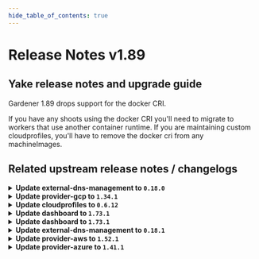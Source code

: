 ```yaml
---
hide_table_of_contents: true
---
```


# Release Notes v1.89

## Yake release notes and upgrade guide

Gardener 1.89 drops support for the docker CRI.

If you have any shoots using the docker CRI you'll need to migrate to workers that use another container runtime.
If you are maintaining custom cloudprofiles, you'll have to remove the docker cri from any machineImages.

## Related upstream release notes / changelogs


<details>
<summary><b>Update external-dns-management to <code>0.18.0</code></b></summary>

# [gardener/external-dns-management]

## ✨ New Features

- `[USER]` The Istio resource `Gateway` can now be annotated with `dns.gardener.cloud/dnsnames='*'` to enable the automatic creation of `DNSEntries` for domain names extracted from hosts fields in this resource or related `VirtualServices` resources.
  The `Gateway` and `HTTPRoute` resources from the Gateway API are supported in a similar way. by @MartinWeindel [#354]

## Docker Images
- dns-controller-manager: `europe-docker.pkg.dev/gardener-project/releases/dns-controller-manager:v0.18.0`


</details>

<details>
<summary><b>Update provider-gcp to <code>1.34.1</code></b></summary>

# [gardener/gardener-extension-provider-gcp]

## 🏃 Others

- `[OPERATOR]` Admission controller will be deployed with the LEADER_ELECTION_NAMESPACE set to the pod namespace by @kon-angelo [#700]
- `[OPERATOR]` Enable storage pool in CSI driver by @kon-angelo [#698]

## Docker Images
- gardener-extension-admission-gcp: `europe-docker.pkg.dev/gardener-project/releases/gardener/extensions/admission-gcp:v1.34.1`
- gardener-extension-provider-gcp: `europe-docker.pkg.dev/gardener-project/releases/gardener/extensions/provider-gcp:v1.34.1`


</details>

<details>
<summary><b>Update cloudprofiles to <code>0.6.12</code></b></summary>

**Full Changelog**: https://github.com/gardener-community/cloudprofiles/compare/0.6.11...0.6.12

</details>

<details>
<summary><b>Update dashboard to <code>1.73.1</code></b></summary>

# [gardener/dashboard]

## 🐛 Bug Fixes

- `[USER]` Enhanced volume management for OpenStack workers
  In the last dashboard release, we inadvertently introduced an issue that caused the loss of custom volume sizes for OpenStack workers when they were updated via the dashboard. This release brings a fix to this bug, ensuring that your custom volume configurations are retained post-update.
  Additionally, we've improved the storage size configuration interface. Now, it's easier to distinguish between default and custom volumes. by @grolu [#1722]

## Docker Images
- dashboard: `europe-docker.pkg.dev/gardener-project/releases/gardener/dashboard:1.73.1`


</details>

<details>
<summary><b>Update dashboard to <code>1.73.1</code></b></summary>

# [gardener/dashboard]

## 🐛 Bug Fixes

- `[USER]` Enhanced volume management for OpenStack workers
  In the last dashboard release, we inadvertently introduced an issue that caused the loss of custom volume sizes for OpenStack workers when they were updated via the dashboard. This release brings a fix to this bug, ensuring that your custom volume configurations are retained post-update.
  Additionally, we've improved the storage size configuration interface. Now, it's easier to distinguish between default and custom volumes. by @grolu [#1722]

## Docker Images
- dashboard: `europe-docker.pkg.dev/gardener-project/releases/gardener/dashboard:1.73.1`


</details>

<details>
<summary><b>Update external-dns-management to <code>0.18.1</code></b></summary>

# [gardener/external-dns-management]

## 🐛 Bug Fixes

- `[OPERATOR]` Uncached listing of virtual services and httproutes by @MartinWeindel [#355]
- `[OPERATOR]` Ignore generated load balancer services of gateways. by @MartinWeindel [#355]

## Docker Images
- dns-controller-manager: `europe-docker.pkg.dev/gardener-project/releases/dns-controller-manager:v0.18.1`


</details>

<details>
<summary><b>Update provider-aws to <code>1.52.1</code></b></summary>

# [gardener/gardener-extension-provider-aws]

## 🏃 Others

- `[OPERATOR]` Admission controller will be deployed with the LEADER_ELECTION_NAMESPACE set to the pod namespace by @kon-angelo [#879]

## Docker Images
- gardener-extension-admission-aws: `europe-docker.pkg.dev/gardener-project/releases/gardener/extensions/admission-aws:v1.52.1`
- gardener-extension-provider-aws: `europe-docker.pkg.dev/gardener-project/releases/gardener/extensions/provider-aws:v1.52.1`


</details>

<details>
<summary><b>Update provider-azure to <code>1.41.1</code></b></summary>

# [gardener/gardener-extension-provider-azure]

## 🏃 Others

- `[OPERATOR]` Admission controller will be deployed with the LEADER_ELECTION_NAMESPACE set to the pod namespace by @AndreasBurger [#792]

## Docker Images
- gardener-extension-admission-azure: `europe-docker.pkg.dev/gardener-project/releases/gardener/extensions/admission-azure:v1.41.1`
- gardener-extension-provider-azure: `europe-docker.pkg.dev/gardener-project/releases/gardener/extensions/provider-azure:v1.41.1`


</details>
